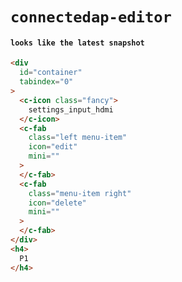 # `connectedap-editor`

#### `looks like the latest snapshot`

```html
<div
  id="container"
  tabindex="0"
>
  <c-icon class="fancy">
    settings_input_hdmi
  </c-icon>
  <c-fab
    class="left menu-item"
    icon="edit"
    mini=""
  >
  </c-fab>
  <c-fab
    class="menu-item right"
    icon="delete"
    mini=""
  >
  </c-fab>
</div>
<h4>
  P1
</h4>

```


